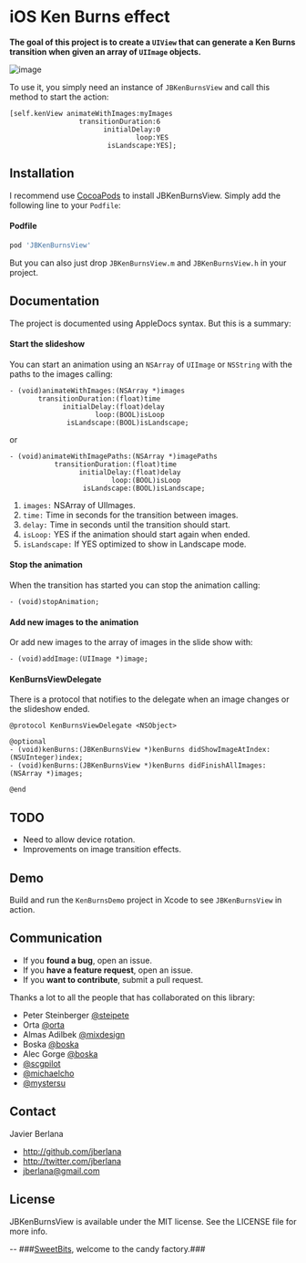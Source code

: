 iOS Ken Burns effect
====================

**The goal of this project is to create a `UIView` that can generate a Ken Burns transition when given an array of `UIImage` objects.**

![image](<https://raw.githubusercontent.com/jberlana/JBKenBurns/master/demo.gif>)

To use it, you simply need an instance of `JBKenBurnsView` and call this method to start the action:

``` objc
[self.kenView animateWithImages:myImages
                 transitionDuration:6
                       initialDelay:0
                               loop:YES
                        isLandscape:YES];
```

## Installation

I recommend use [CocoaPods](http://cocoapods.org) to install JBKenBurnsView. Simply add the following line to your `Podfile`:

#### Podfile

```ruby
pod 'JBKenBurnsView'
```

But you can also just drop `JBKenBurnsView.m` and `JBKenBurnsView.h` in your project.

## Documentation

The project is documented using AppleDocs syntax. But this is a summary:

#### Start the slideshow
You can start an animation using an `NSArray` of `UIImage` or `NSString` with the paths to the images calling:

``` objc
- (void)animateWithImages:(NSArray *)images
       transitionDuration:(float)time
             initialDelay:(float)delay
                     loop:(BOOL)isLoop
              isLandscape:(BOOL)isLandscape;
```
or 

``` objc
- (void)animateWithImagePaths:(NSArray *)imagePaths
           transitionDuration:(float)time
                 initialDelay:(float)delay
                         loop:(BOOL)isLoop
                  isLandscape:(BOOL)isLandscape;
```

1. `images:` NSArray of UIImages.
2. `time:`  Time in seconds for the transition between images.
3. `delay:`  Time in seconds until the transition should start.
4. `isLoop:`  YES if the animation should start again when ended.
5. `isLandscape:`  If YES optimized to show in Landscape mode.

#### Stop the animation
When the transition has started you can stop the animation calling:

`- (void)stopAnimation;`

#### Add new images to the animation
Or add new images to the array of images in the slide show with:

`- (void)addImage:(UIImage *)image;`

#### KenBurnsViewDelegate
There is a protocol that notifies to the delegate when an image changes or the slideshow ended.

``` objc
@protocol KenBurnsViewDelegate <NSObject>

@optional
- (void)kenBurns:(JBKenBurnsView *)kenBurns didShowImageAtIndex:(NSUInteger)index;
- (void)kenBurns:(JBKenBurnsView *)kenBurns didFinishAllImages:(NSArray *)images;

@end
```

## TODO

* Need to allow device rotation.
* Improvements on image transition effects.

## Demo

Build and run the `KenBurnsDemo` project in Xcode to see `JBKenBurnsView` in action.


## Communication

- If you **found a bug**, open an issue.
- If you **have a feature request**, open an issue.
- If you **want to contribute**, submit a pull request.

Thanks a lot to all the people that has collaborated on this library:

- Peter Steinberger [@steipete](https://github.com/steipete)
- Orta [@orta](https://github.com/orta)
- Almas Adilbek [@mixdesign](https://github.com/mixdesign)
- Boska [@boska](https://github.com/boska)
- Alec Gorge [@boska](https://github.com/alecgorge)
- [@scgpilot](https://github.com/scgpilot)
- [@michaelcho](https://github.com/michaelcho)
- [@mystersu](https://github.com/mystersu)

## Contact

Javier Berlana

- http://github.com/jberlana
- http://twitter.com/jberlana
- jberlana@gmail.com

## License

JBKenBurnsView is available under the MIT license. See the LICENSE file for more info.

--
###[SweetBits](http://www.sweetbits.es/ "SweetBits"), welcome to the candy factory.###